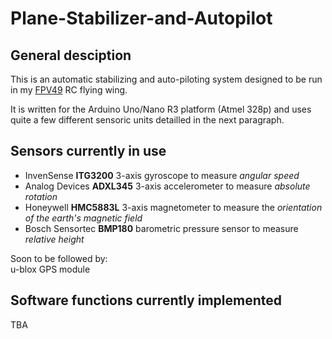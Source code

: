 # Plane-Stabilizer-and-Autopilot

## General desciption

This is an automatic stabilizing and auto-piloting system designed to be run in my [FPV49](http://fpv.no/vbulletin/showthread.php/2390-FPV49-Scratch-built-FPV-KFm-Airfoil#2) RC flying wing.

It is written for the Arduino Uno/Nano R3 platform (Atmel 328p) and uses quite a few different sensoric units detailled in the next paragraph.


## Sensors currently in use


* InvenSense **ITG3200** 3-axis gyroscope to measure _angular speed_  
* Analog Devices **ADXL345** 3-axis accelerometer to measure _absolute rotation_  
* Honeywell **HMC5883L** 3-axis magnetometer to measure the _orientation of the earth's magnetic field_  
* Bosch Sensortec **BMP180** barometric pressure sensor to measure _relative height_

Soon to be followed by:  
u-blox GPS module


## Software functions currently implemented

TBA
